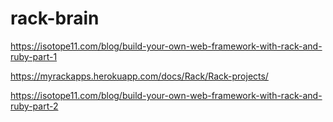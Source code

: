 # rack-brain
https://isotope11.com/blog/build-your-own-web-framework-with-rack-and-ruby-part-1

https://myrackapps.herokuapp.com/docs/Rack/Rack-projects/

https://isotope11.com/blog/build-your-own-web-framework-with-rack-and-ruby-part-2


